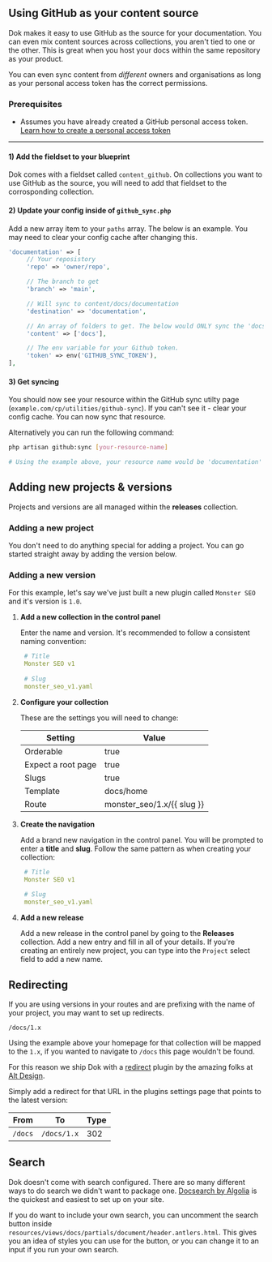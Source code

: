 
## Using GitHub as your content source
Dok makes it easy to use GitHub as the source for your documentation. You can even mix content sources across collections, you aren't tied to one or the other. This is great when you host your docs within the same repository as your product. 

You can even sync content from _different_ owners and organisations as long as your personal access token has the correct permissions. 

### Prerequisites
* Assumes you have already created a GitHub personal access token. [Learn how to create a personal access token](https://docs.github.com/en/authentication/keeping-your-account-and-data-secure/managing-your-personal-access-tokens#creating-a-fine-grained-personal-access-token)

---

#### 1) Add the fieldset to your blueprint
Dok comes with a fieldset called `content_github`. On collections you want to use GitHub as the source, you will need to add that fieldset to the corrosponding collection.

#### 2) Update your config inside of `github_sync.php`
Add a new array item to your `paths` array. The below is an example. You may need to clear your config cache after changing this. 

```php
'documentation' => [
	 // Your reposistory
	 'repo' => 'owner/repo',

	 // The branch to get
	 'branch' => 'main',

	 // Will sync to content/docs/documentation
	 'destination' => 'documentation',

	 // An array of folders to get. The below would ONLY sync the 'docs' folder from the main branch.
	 'content' => ['docs'],

	 // The env variable for your Github token. 
	 'token' => env('GITHUB_SYNC_TOKEN'),
],
```
	
#### 3) Get syncing 
You should now see your resource within the GitHub sync utilty page (`example.com/cp/utilities/github-sync`). If you can't see it - clear your config cache. You can now sync that resource.

Alternatively you can run the following command:
```bash
php artisan github:sync [your-resource-name]

# Using the example above, your resource name would be 'documentation'
```


## Adding new projects & versions
Projects and versions are all managed within the **releases** collection.

### Adding a new project
You don't need to do anything special for adding a project. You can go started straight away by adding the version below. 

### Adding a new version

For this example, let's say we've just built a new plugin called `Monster SEO` and it's version is `1.0`.

1) **Add a new collection in the control panel**

   Enter the name and version. It's recommended to follow a consistent naming convention:
   ```yaml
    # Title 
    Monster SEO v1
	
	# Slug
	monster_seo_v1.yaml
   ```

2) **Configure your collection**

    These are the settings you will need to change:

   	| Setting    | Value |
	| -------- | ------- |
	| Orderable  | true |
	| Expect a root page | true |
	| Slugs    | true   |
	| Template    | docs/home    |
	| Route    | monster_seo/1.x/{{ slug }} |
	

3) **Create the navigation**

	Add a brand new navigation in the control panel. You will be prompted to enter a **title** and **slug**. Follow the same pattern as when creating your collection:
   ```yaml
    # Title 
    Monster SEO v1
	
	# Slug
	monster_seo_v1.yaml
   ```

4) **Add a new release**

	Add a new release in the control panel by going to the **Releases** collection. Add a new entry and fill in all of your details. If you're creating an entirely new project, you can type into the `Project` select field to add a new name.


## Redirecting
If you are using versions in your routes and are prefixing with the name of your project, you may want to set up redirects.

```
/docs/1.x
```
Using the example above your homepage for that collection will be mapped to the `1.x`, if you wanted to navigate to `/docs` this page wouldn't be found. 

For this reason we ship Dok with a [redirect](https://statamic.com/addons/alt-design/alt-redirects) plugin by the amazing folks at [Alt Design](https://statamic.com/creators/alt-design). 

Simply add a redirect for that URL in the plugins settings page that points to the latest version:

| From    | To | Type |
| -------- | ------- | ------- |
| `/docs` | `/docs/1.x` | 302 |


## Search
Dok doesn't come with search configured. There are so many different ways to do search we didn't want to package one. [Docsearch by Algolia](https://docsearch.algolia.com/) is the quickest and easiest to set up on your site.

If you do want to include your own search, you can uncomment the search button inside `resources/views/docs/partials/document/header.antlers.html`. This gives you an idea of styles you can use for the button, or you can change it to an input if you run your own search. 
